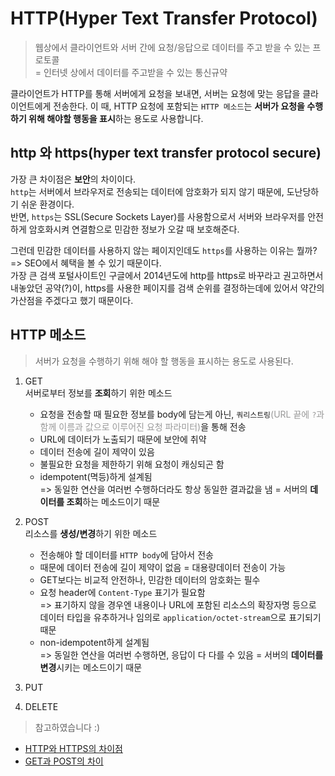 # HTTP(Hyper Text Transfer Protocol)

> 웹상에서 클라이언트와 서버 간에 요청/응답으로 데이터를 주고 받을 수 있는 프로토콜<br />
> = 인터넷 상에서 데이터를 주고받을 수 있는 통신규약

클라이언트가 HTTP를 통해 서버에게 요청을 보내면, 서버는 요청에 맞는 응답을 클라이언트에게 전송한다. 이 때, HTTP 요청에 포함되는 `HTTP 메소드`는 **서버가 요청을 수행하기 위해 해야할 행동을 표시**하는 용도로 사용합니다.

## http 와 https(hyper text transfer protocol secure)

가장 큰 차이점은 **보안**의 차이이다.<br />
`http`는 서버에서 브라우저로 전송되는 데이터에 암호화가 되지 않기 때문에, 도난당하기 쉬운 환경이다.<br />
반면, `https`는 SSL(Secure Sockets Layer)를 사용함으로서 서버와 브라우저를 안전하게 암호화시켜 연결함으로 민감한 정보가 오갈 때 보호해준다.

그런데 민감한 데이터를 사용하지 않는 페이지인데도 `https`를 사용하는 이유는 뭘까?<br />
=> SEO에서 혜택을 볼 수 있기 때문이다. <br />
가장 큰 검색 포털사이트인 구글에서 2014년도에 http를 https로 바꾸라고 권고하면서 내놓았던 공약(?)이, https를 사용한 페이지를 검색 순위를 결정하는데에 있어서 약간의 가산점을 주겠다고 했기 때문이다. <br />

## HTTP 메소드

> 서버가 요청을 수행하기 위해 해야 할 행동을 표시하는 용도로 사용된다.

1. GET<br />
   서버로부터 정보를 **조회**하기 위한 메소드<br />

   - 요청을 전송할 때 필요한 정보를 body에 담는게 아닌, `쿼리스트링`<span style="color: #999">(URL 끝에 `?`과 함께 이름과 값으로 이루어진 요청 파라미터)</span>을 통해 전송
   - URL에 데이터가 노출되기 때문에 보안에 취약
   - 데이터 전송에 길이 제약이 있음
   - 불필요한 요청을 제한하기 위해 요청이 캐싱되곤 함
   - idempotent(멱등)하게 설계됨<br />
     => 동일한 연산을 여러번 수행하더라도 항상 동일한 결과값을 냄 = 서버의 **데이터를 조회**하는 메소드이기 때문

2. POST<br />
   리소스를 **생성/변경**하기 위한 메소드<br />

   - 전송해야 할 데이터를 `HTTP body`에 담아서 전송
   - 때문에 데이터 전송에 길이 제약이 없음 = 대용량데이터 전송이 가능
   - GET보다는 비교적 안전하나, 민감한 데이터의 암호화는 필수
   - 요청 header에 `Content-Type` 표기가 필요함<br />
     => 표기하지 않을 경우엔 내용이나 URL에 포함된 리소스의 확장자명 등으로 데이터 타입을 유추하거나 임의로 `application/octet-stream`으로 표기되기 때문
   - non-idempotent하게 설계됨<br />
     => 동일한 연산을 여러번 수행하면, 응답이 다 다를 수 있음 = 서버의 **데이터를 변경**시키는 메소드이기 때문

3. PUT
4. DELETE

> 참고하였습니다 :)

- [HTTP와 HTTPS의 차이점](https://brunch.co.kr/@hyoi0303/10)
- [GET과 POST의 차이](https://hongsii.github.io/2017/08/02/what-is-the-difference-get-and-post/)
